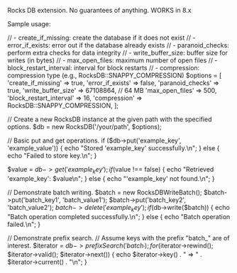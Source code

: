 Rocks DB extension. No guarantees of anything. WORKS in 8.x



Sample usage:

// - create_if_missing: create the database if it does not exist
// - error_if_exists: error out if the database already exists
// - paranoid_checks: perform extra checks for data integrity
// - write_buffer_size: buffer size for writes (in bytes)
// - max_open_files: maximum number of open files
// - block_restart_interval: interval for block restarts
// - compression: compression type (e.g., RocksDB::SNAPPY_COMPRESSION)
$options = [
  'create_if_missing'      => true,
  'error_if_exists'        => false,
  'paranoid_checks'        => true,
  'write_buffer_size'      => 67108864,    // 64 MB
  'max_open_files'         => 500,
  'block_restart_interval' => 16,
  'compression'            => RocksDB::SNAPPY_COMPRESSION,
];

// Create a new RocksDB instance at the given path with the specified options.
$db = new RocksDB('/your/path', $options);

// Basic put and get operations.
if ($db->put('example_key', 'example_value')) {
  echo "Stored 'example_key' successfully.\n";
} else {
  echo "Failed to store key.\n";
}

$value = $db->get('example_key');
if ($value !== false) {
  echo "Retrieved 'example_key': $value\n";
} else {
  echo "'example_key' not found.\n";
}

// Demonstrate batch writing.
$batch = new RocksDBWriteBatch();
$batch->put('batch_key1', 'batch_value1');
$batch->put('batch_key2', 'batch_value2');
$batch->delete('example_key');
if ($db->write($batch)) {
  echo "Batch operation completed successfully.\n";
} else {
  echo "Batch operation failed.\n";
}

// Demonstrate prefix search.
// Assume keys with the prefix "batch_" are of interest.
$iterator = $db->prefixSearch('batch_');
for ($iterator->rewind(); $iterator->valid(); $iterator->next()) {
  echo $iterator->key() . " => " . $iterator->current() . "\n";
}

